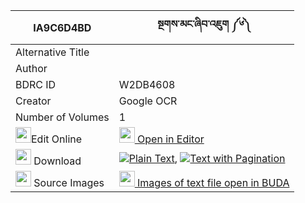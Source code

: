 |IA9C6D4BD|སྔགས་མང་ཞིབ་འཇུག ༼༦༽ 
| --- | --- 
|Alternative Title |
|Author | 
|BDRC ID | W2DB4608
|Creator | Google OCR
|Number of Volumes| 1
|<img width="25" src="https://img.icons8.com/color/25/000000/edit-property.png">Edit Online| [<img width="25" src="https://avatars.githubusercontent.com/u/45091458?s=200&v=4"> Open in Editor](http://editor.openpecha.org/IA9C6D4BD)
|<img width="25" src="https://img.icons8.com/fluent/48/000000/download-2.png"/>  Download | [![](https://img.icons8.com/color/20/000000/txt.png)Plain Text](https://github.com/Openpecha/IA9C6D4BD/releases/download/v1/ngak_mang_shyibjuk_plain_IA9C6D4BD.zip), [![](https://img.icons8.com/color/20/000000/txt.png)Text with Pagination](https://github.com/Openpecha/IA9C6D4BD/releases/download/v1/ngak_mang_shyibjuk_pages_IA9C6D4BD.zip)
|<img width="25" src="https://img.icons8.com/plasticine/100/000000/pictures-folder.png"/>  Source Images | [<img width="25" src="https://library.bdrc.io/icons/BUDA-small.svg"> Images of text file open in BUDA](https://library.bdrc.io/show/bdr:W2DB4608)